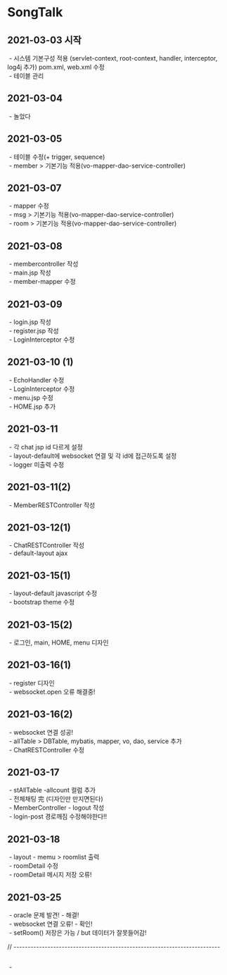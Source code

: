 # SongTalk
<h2>2021-03-03 시작</h2>
   <div>&nbsp;- 시스템 기본구성 적용 (servlet-context, root-context, handler, interceptor, log4j 추가)
            pom.xml, web.xml 수정</div>
   <div>&nbsp;- 테이블 관리</div>

<h2>2021-03-04</h2>
   <div>&nbsp;- 놀았다</div>
   
<h2>2021-03-05</h2>
  <div> &nbsp;- 테이블 수정(+ trigger, sequence)</div>
  <div style="font-color:yellow;"> &nbsp;- member > 기본기능 적용(vo-mapper-dao-service-controller)</p></div>
   
<h2>2021-03-07</h2>
  <div> &nbsp;- mapper 수정</div>
  <div style="font-color:yellow;"> &nbsp;- msg > 기본기능 적용(vo-mapper-dao-service-controller)</div>
  <div style="font-color:yellow;"> &nbsp;- room > 기본기능 적용(vo-mapper-dao-service-controller)</div>

<h2>2021-03-08</h2>
  <div> &nbsp;- membercontroller 작성</div>
  <div> &nbsp;- main.jsp 작성</div>
  <div> &nbsp;- member-mapper 수정</div>
   
<h2>2021-03-09</h2>
  <div> &nbsp;- login.jsp 작성</div>
  <div> &nbsp;- register.jsp 작성</div>
  <div> &nbsp;- LoginInterceptor 수정</div>
   
<h2>2021-03-10 (1)</h2>
  <div>  &nbsp;- EchoHandler 수정 </div>
  <div>  &nbsp;- LoginInterceptor 수정 </div>
  <div>  &nbsp;- menu.jsp 수정 </div>
  <div>  &nbsp;- HOME.jsp 추가</div>

<h2>2021-03-11</h2>
  <div> &nbsp;- 각 chat jsp id 다르게 설정</div>
  <div> &nbsp;- layout-default에 websocket 연결 및 각 id에 접근하도록 설정</div>
  <div style="font-color:blue;"> &nbsp;- logger 미출력 수정</div>
   
<h2>2021-03-11(2)</h2>
  <div> &nbsp;- MemberRESTController 작성</div>
   
<h2>2021-03-12(1)</h2>
  <div> &nbsp;- ChatRESTController 작성</div>
  <div> &nbsp;- default-layout ajax </div>
   
<h2>2021-03-15(1)</h2>
  <div> &nbsp;- layout-default javascript 수정</div>
  <div> &nbsp;- bootstrap theme 수정</div>
   
<h2>2021-03-15(2)</h2>
  <div> &nbsp;- 로그인, main, HOME, menu 디자인 </div>
  
<h2>2021-03-16(1)</h2>
  <div> &nbsp;- register 디자인 </div>
  <div style="font-color:red;"> &nbsp;- websocket.open 오류 해결중!</div>
  
<h2>2021-03-16(2)</h2>
  <div style="font-color:blue;"> &nbsp;- websocket 연결 성공!</div>
  <div style="font-color:yellow;"> &nbsp;- allTable > DBTable, mybatis, mapper, vo, dao, service 추가</div>
  <div> &nbsp;- ChatRESTController 수정</div>
  
<h2>2021-03-17</h2>
  <div> &nbsp;- stAllTable -allcount 컬럼 추가 </div>
  <div> &nbsp;- 전체채팅 完 (디자인만 만지면된다)</div>
  <div> &nbsp;- MemberController - logout 작성</div>
  <div> &nbsp;- login-post 경로깨짐 수정해야한다!!</div> <!-- ㅁㅁㅁㅁㅁㅁㅁㅁㅁㅁ -->
  
<h2>2021-03-18</h2>
  <div> &nbsp;- layout - memu > roomlist 출력</div>
  <div> &nbsp;- roomDetail 수정</div>
  <div> &nbsp;- roomDetail 메시지 저장 오류! </div> <!-- ㅁㅁㅁㅁㅁㅁㅁㅁㅁㅁ -->
  
<h2>2021-03-25</h2>
  <div> &nbsp;- oracle 문제 발견! - 해결! </div>  
  <div> &nbsp;- websocket 연결 오류! - 확인! </div> <!-- ㅁㅁㅁㅁㅁㅁㅁㅁㅁㅁ -->
  <div> &nbsp;- setRoom() 저장은 가능 / but 데이터가 잘못들어감! </div>
  
  
// -------------------------------------------------------------------------
<h2></h2>
  <div> &nbsp;- </div>
